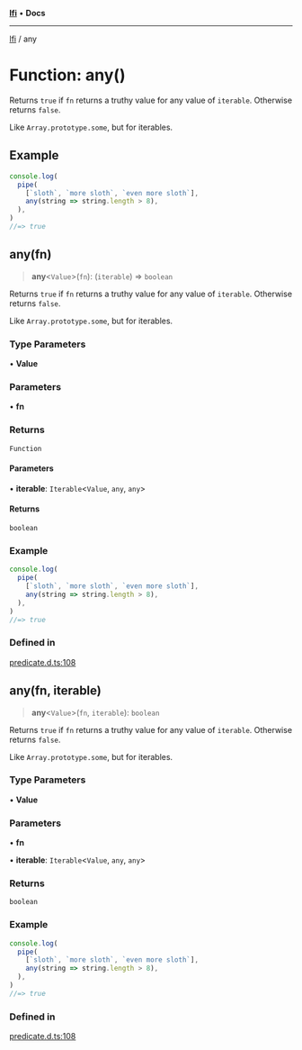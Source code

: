 [**lfi**](../readme.md) • **Docs**

---

[lfi](../globals.md) / any

# Function: any()

Returns `true` if `fn` returns a truthy value for any value of `iterable`.
Otherwise returns `false`.

Like `Array.prototype.some`, but for iterables.

## Example

```js
console.log(
  pipe(
    [`sloth`, `more sloth`, `even more sloth`],
    any(string => string.length > 8),
  ),
)
//=> true
```

## any(fn)

> **any**\<`Value`\>(`fn`): (`iterable`) => `boolean`

Returns `true` if `fn` returns a truthy value for any value of `iterable`.
Otherwise returns `false`.

Like `Array.prototype.some`, but for iterables.

### Type Parameters

• **Value**

### Parameters

• **fn**

### Returns

`Function`

#### Parameters

• **iterable**: `Iterable`\<`Value`, `any`, `any`\>

#### Returns

`boolean`

### Example

```js
console.log(
  pipe(
    [`sloth`, `more sloth`, `even more sloth`],
    any(string => string.length > 8),
  ),
)
//=> true
```

### Defined in

[predicate.d.ts:108](https://github.com/TomerAberbach/lfi/blob/c9ef1bf4d1040d7f49c52b70b358c019e55f524d/src/operations/predicate.d.ts#L108)

## any(fn, iterable)

> **any**\<`Value`\>(`fn`, `iterable`): `boolean`

Returns `true` if `fn` returns a truthy value for any value of `iterable`.
Otherwise returns `false`.

Like `Array.prototype.some`, but for iterables.

### Type Parameters

• **Value**

### Parameters

• **fn**

• **iterable**: `Iterable`\<`Value`, `any`, `any`\>

### Returns

`boolean`

### Example

```js
console.log(
  pipe(
    [`sloth`, `more sloth`, `even more sloth`],
    any(string => string.length > 8),
  ),
)
//=> true
```

### Defined in

[predicate.d.ts:108](https://github.com/TomerAberbach/lfi/blob/c9ef1bf4d1040d7f49c52b70b358c019e55f524d/src/operations/predicate.d.ts#L108)
